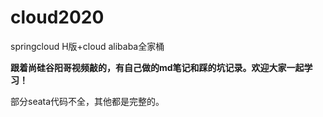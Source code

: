 # cloud2020
springcloud H版+cloud alibaba全家桶

**跟着尚硅谷阳哥视频敲的，有自己做的md笔记和踩的坑记录。欢迎大家一起学习！**


部分seata代码不全，其他都是完整的。
